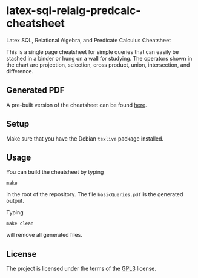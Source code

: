 # latex-sql-relalg-predcalc-cheatsheet
Latex SQL, Relational Algebra, and Predicate Calculus Cheatsheet

This is a single page cheatsheet for simple queries that can easily be
stashed in a binder or hung on a wall for studying. The operators
shown in the chart are projection, selection, cross product, union,
intersection, and difference.

## Generated PDF

A pre-built version of the cheatsheet can be found
[here](https://github.com/markroyer/latex-sql-relalg-predcalc-cheatsheet/wiki/basicQueries.pdf
"basicQueries.pdf").

## Setup

Make sure that you have the Debian `texlive` package installed.

## Usage

You can build the cheatsheet by typing

```
make
```

in the root of the repository. The file `basicQueries.pdf` is the
generated output.

Typing

```
make clean
```

will remove all generated files.


## License

The project is licensed under the terms of the
[GPL3](https://www.gnu.org/licenses/gpl-3.0.en.html) license.



<!-- LocalWords: sql relalg predcalc cheatsheet texlive pdf pre -->

<!--  LocalWords:  basicQueries
 -->
